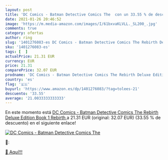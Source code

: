 ```yaml
---
layout: post
title: 'DC Comics - Batman Detective Comics The  con un 33.55 % de descuento'
date: 2021-01-26 20:46:52
image: 'https://m.media-amazon.com/images/I/61bxvaKLVLL._SL200_.jpg'
comments: true
category: ofertas
author: ring
slug: '1401276083-es DC Comics - Batman Detective Comics The Rebirth Deluxe...'
sku: '1401276083-es'
tags: [  ]
actualPrice: 21.31 EUR
currency: EUR
price: 21.31
comparePrice: 32.07 EUR
prodname: 'DC Comics - Batman Detective Comics The Rebirth Deluxe Edition Book 1  Rebirth '
country: 'es'
flag: '🇪🇸'
buyurl: 'https://www.amazon.es/dp/1401276083/?tag=tolees-21'
descuento: '33.55'
average: '21.0033333333333'
---
```


En este momento está [DC Comics - Batman Detective Comics The Rebirth Deluxe Edition Book 1  Rebirth ](https://www.amazon.es/dp/1401276083/?tag=tolees-21) a 21.31 EUR (original: 32.07 EUR) (33.55 %  de descuento) en el siguiente enlace!

[![DC Comics - Batman Detective Comics The ](https://m.media-amazon.com/images/I/61bxvaKLVLL._SL200_.jpg)](https://www.amazon.es/dp/1401276083/?tag=tolees-21)

🔎:


[🛒 Aquí!!!](https://www.amazon.es/dp/1401276083/?tag=tolees-21)
